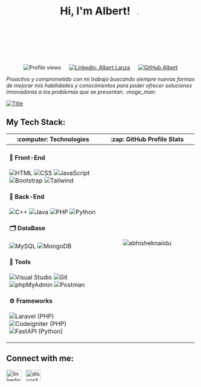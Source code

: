 <h1 align="center">Hi, I'm Albert! &nbsp;<img src="https://media.giphy.com/media/hvRJCLFzcasrR4ia7z/giphy.gif" width="3%"></h1>
<div align="center">
  
![Profile views](https://komarev.com/ghpvc/?username=AlbertLnz&label=Profile%20views&color=0e75b6&style=flat)
&emsp; [![Linkedin: Albert Lanza](https://img.shields.io/badge/-Albert_Lanza-blue?style=flat-square&logo=Linkedin&logoColor=white&link=https://linkedin.com/in/albert-lanza-rio)](https://www.linkedin.com/in/albert-lanza-rio/)
&emsp; [![GitHub Albert](https://img.shields.io/github/followers/AlbertLnz?label=follow&style=social)](https://github.com/AlbertLnz)
</div>

<p><i>Proactivo y comprometido con mi trabajo buscando siempre nuevas formas de mejorar mis habilidades y conocimientos para poder ofrecer soluciones innovadoras a los problemas que se presentan. :mage_man:</i></p>
<a href="https://git.io/typing-svg"><img src="https://readme-typing-svg.demolab.com?font=Roboto+Slab&weight=700&size=24&duration=4000&pause=100&color=31ABE0&multiline=true&repeat=false&width=435&height=75&lines=Full+Stack+web+developer;Always+learning+new+things!😄" alt="Title" /></a>

  <h2 align="left">My Tech Stack:</h2>
<table>
  <thead>
    <tr>
      <th width="500px"><b>:computer: Technologies</b></th>
      <th width="500px"><b>:zap: GitHub Profile Stats</b></th>
    </tr>
  </thead>
  
  <tbody>
  <tr width="600px">
      <td>

  <h4>🎨 Front-End</h4>
  
  ![HTML](https://img.shields.io/badge/-HTML-%23E44D27?style=flat-square&logo=html5&logoColor=ffffff)
  ![CSS](https://img.shields.io/badge/-CSS-%231572B6?style=flat-square&logo=css3)
  ![JavaScript](https://img.shields.io/badge/JavaScript-%23F7DF1E.svg?style=flat-square&logo=javascript&logoColor=black)
  ![Bootstrap](https://img.shields.io/badge/-Bootstrap-%23F7DF1C?style=flat-square&logo=bootstrap&logoColor=white&labelColor=%236f2bf4&color=%236f2bf4)
  ![Tailwind](https://img.shields.io/badge/-Tailwind-%23F7DF1C?style=flat-square&logo=tailwind-css&logoColor=white&labelColor=%2338bdf8&color=%2338bdf8)

  <h4>👾 Back-End</h4>

  ![C++](https://img.shields.io/badge/-C++-%23F7DF1C?style=flat-square&logo=c%2B%2B&logoColor=white&labelColor=%23004488&color=%23004488)
  ![Java](https://img.shields.io/badge/-Java-%23F7DF1C?style=flat-square&logo=openjdk&logoColor=white&labelColor=%23e61d22&color=%23e61d22)
  ![PHP](https://img.shields.io/badge/-PHP-%23F7DF1C?style=flat-square&logo=php&logoColor=white&labelColor=%234f5b93&color=%234f5b93)
  ![Python](https://img.shields.io/badge/-Python-%23F7DF1C?style=flat-square&logo=python&logoColor=ffd949&labelColor=%23234c6e&color=%23234c6e)

  <h4>🗂️ DataBase</h4>
  
  ![MySQL](https://img.shields.io/badge/-MySQL-%23F7DF1C?style=flat-square&logo=MySQL&logoColor=white&labelColor=%233e6e93&color=%233e6e93)
  ![MongoDB](https://img.shields.io/badge/-MongoDB-%23F7DF1C?style=flat-square&logo=mongodb&logoColor=white&labelColor=%23MongoDB&color=%23MongoDB)

  <h4>🧰 Tools</h4>

  ![Visual Studio](https://img.shields.io/badge/-Visual_Studio-%23F7DF1C?style=flat-square&logo=visual-studio-code&logoColor=white&labelColor=%235c2d91&color=%235c2d91)
  ![Git](https://img.shields.io/badge/-Git-%23F7DF1C?style=flat-square&logo=git&logoColor=white&labelColor=%23f54d27&color=%23f54d27)
  ![phpMyAdmin](https://img.shields.io/badge/-PHPMyAdmin-%23F7DF1C?style=flat-square&logo=phpMyAdmin&logoColor=f8a627&labelColor=%23212529&color=%23212529)
  ![Postman](https://img.shields.io/badge/-Postman-%23F7DF1C?style=flat-square&logo=postman&logoColor=white&labelColor=%23ff6c37&color=%23ff6c37)

  <h4>⚙️ Frameworks</h4>

  ![Laravel (PHP)](https://img.shields.io/badge/-Laravel_[PHP]-%23F7DF1C?style=flat-square&logo=laravel&logoColor=white&labelColor=%23f72618&color=%23f72618)
  ![Codeigniter (PHP)](https://img.shields.io/badge/-Codeigniter_[PHP]-%23F7DF1C?style=flat-square&logo=codeIgniter&logoColor=white&labelColor=%23dd4814&color=%23dd4814)
  ![FastAPI (Python)](https://img.shields.io/badge/-FastAPI_[Python]-%23F7DF1C?style=flat-square&logo=fastapi&logoColor=009485&labelColor=%232e303e&color=%232e303e)

  </td>

<td>
  <p align="center"> <img src="https://github-readme-stats.vercel.app/api?username=albertlnz&show_icons=true&theme=gotham" alt="abhisheknaiidu" />
</td>
  </tr>

  </tbody>
</table>


<h2 align="left">Connect with me:</h2>
<p align="left">
  <a href="https://es.linkedin.com/in/albert-lanza-rio"><img align="center" src="https://raw.githubusercontent.com/rahuldkjain/github-profile-readme-generator/master/src/images/icons/Social/linked-in-alt.svg" alt="linkedin_albert_lanza_rio" height="30" width="40" /></a> &nbsp;
  <a href="https://discord.gg/818193746872762388"><img align="center" src="https://raw.githubusercontent.com/peterthehan/peterthehan/master/assets/discord.svg" alt="discord_albert_lanza_rio" height="30" width="40" /></a>
</p>

<!-- Icons1 : https://dev.to/envoy_/150-badges-for-github-pnk -->
<!-- Icons2 : https://ileriayo.github.io/markdown-badges/ -->
<!-- All Icons: https://github.com/progfay/shields-with-icon/blob/master/README.md?plain=1 -->
<!-- Emojis: https://github.com/ikatyang/emoji-cheat-sheet/blob/master/README.md -->
